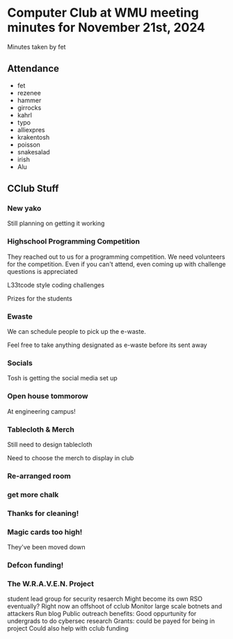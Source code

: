 # Computer Club at WMU meeting minutes for November 21st, 2024
Minutes taken by fet



## Attendance
* fet
* rezenee
* hammer
* girrocks
* kahrl
* typo
* alliexpres
* krakentosh
* poisson
* snakesalad
* irish
* Alu


## CClub Stuff
### New yako
Still planning on getting it working

### Highschool Programming Competition
They reached out to us for a programming competition. We need volunteers for the competition. Even if you can't attend, even coming up with challenge questions is appreciated

L33tcode style coding challenges

Prizes for the students

### Ewaste
We can schedule people to pick up the e-waste.

Feel free to take anything designated as e-waste before its sent away


### Socials
Tosh is getting the social media set up

### Open house tommorow
At engineering campus!

### Tablecloth & Merch
Still need to design tablecloth

Need to choose the merch to display in club

### Re-arranged room

### get more chalk

### Thanks for cleaning!

### Magic cards too high!
They've been moved down

### Defcon funding!

### The W.R.A.V.E.N. Project
student lead group for security resaerch
Might become its own RSO eventually? Right now an offshoot of cclub
Monitor large scale botnets and attackers
Run blog
Public outreach
benefits:
Good oppurtunity for undergrads to do cybersec research
Grants: could be payed for being in project
Could also help with cclub funding
